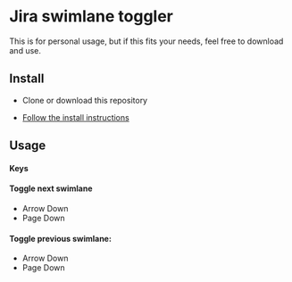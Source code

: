 # Jira swimlane toggler

This is for personal usage, but if this fits your needs, feel free to download and use.

## Install

- Clone or download this repository

- [Follow the install instructions](https://stackoverflow.com/a/24577660/4510892)

## Usage

#### Keys

#### Toggle next swimlane
- Arrow Down
- Page Down

#### Toggle previous swimlane:
- Arrow Down
- Page Down